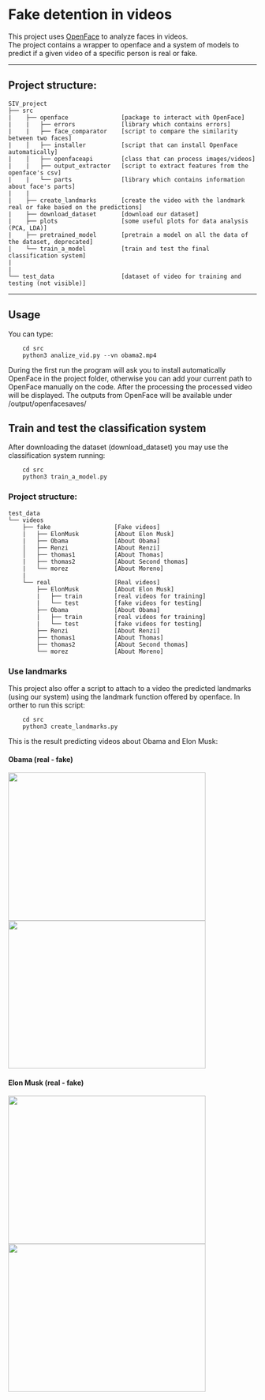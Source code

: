 # Fake detention in videos

This project uses [OpenFace](https://github.com/TadasBaltrusaitis/OpenFace.git) to analyze faces in videos.  
The project contains a wrapper to openface and a system of models to predict if a given video of a specific person is real or fake.

---

## Project structure:
    SIV_project
    ├── src
    |    ├── openface               [package to interact with OpenFace]
    |    |   ├── errors             [library which contains errors]
    |    |   ├── face_comparator    [script to compare the similarity between two faces]
    |    │   ├── installer          [script that can install OpenFace automatically]
    |    │   ├── openfaceapi        [class that can process images/videos]
    |    |   ├── output_extractor   [script to extract features from the openface's csv]
    |    |   └── parts              [library which contains information about face's parts]
    |    |
    |    ├── create_landmarks       [create the video with the landmark real or fake based on the predictions]
    |    ├── download_dataset       [download our dataset]
    |    ├── plots                  [some useful plots for data analysis (PCA, LDA)]
    |    ├── pretrained_model       [pretrain a model on all the data of the dataset, deprecated]
    |    └── train_a_model          [train and test the final classification system]
    |
    |
    └── test_data                   [dataset of video for training and testing (not visible)]                                              

                          
---

## Usage

You can type:
```
    cd src
    python3 analize_vid.py --vn obama2.mp4
```
During the first run the program will ask you to install automatically OpenFace in the project folder, otherwise you can add your current path to OpenFace manually on the code.
After the processing the processed video will be displayed. The outputs from OpenFace will be available under <project>/output/openfacesaves/

## Train and test the classification system
After downloading the dataset (download_dataset) you may use the classification system running:
```
    cd src
    python3 train_a_model.py
```

### Project structure:
    test_data
    └── videos
        ├── fake                  [Fake videos]
        |   ├── ElonMusk          [About Elon Musk]
        |   ├── Obama             [About Obama]
        │   ├── Renzi             [About Renzi]
        │   ├── thomas1           [About Thomas]
        |   ├── thomas2           [About Second thomas]
        |   └── morez             [About Moreno]
        |
        └── real                  [Real videos]
            ├── ElonMusk          [About Elon Musk]
            |   ├── train         [real videos for training]
            |   └── test          [fake videos for testing]
            ├── Obama             [About Obama]
            |   ├── train         [real videos for training]
            |   └── test          [fake videos for testing]
            ├── Renzi             [About Renzi]
            ├── thomas1           [About Thomas]
            ├── thomas2           [About Second thomas]
            └── morez             [About Moreno]
            
### Use landmarks
This project also offer a script to attach to a video the predicted landmarks (using our system) using the landmark function offered by openface.
In orther to run this script:
```
    cd src
    python3 create_landmarks.py
```
This is the result predicting videos about Obama and Elon Musk:
#### Obama (real - fake)
<img src="https://media.giphy.com/media/K9YzMLteKq6sg5VJMh/giphy.gif" width="400" height="300" />  <img src="https://media.giphy.com/media/h9kD101j2VEXIjw9eY/giphy.gif" width="400" height="300" />
#### Elon Musk (real - fake)
<img src="https://media.giphy.com/media/h31mo3j1UgSc8XE5Cx/giphy.gif" width="400" height="300" />  <img src="https://media.giphy.com/media/keuDEb10tk9Jnkpwi0/giphy.gif" width="400" height="300" />
